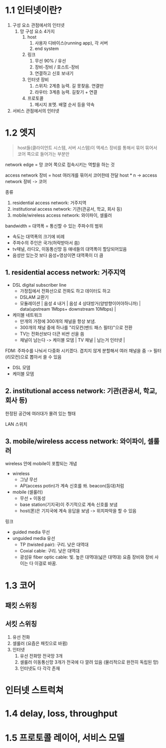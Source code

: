 # 1.1 인터넷이란?

1. 구성 요소 관점에서의 인터넷
	1. 망 구성 요소 4가지
		1. host 
			1. 사용자 디바이스(running app), 각 서버
			2. end system
		2. 링크
			1. 무선 90% / 유선
			2. 장비-장비 / 호스트-장비
			3. 연결하고 신호 보내기
		3. 인터넷 장비
			1. 스위치: 2계층 능력. 길 못찾음. 연결만
			2. 라우터: 3계층 능력. 길찾기 + 연결
		4. 프로토콜
			1. 메시지 포멧. 배열 순서 등을 약속
2. 서비스 관점에서의 인터넷



# 1.2 엣지
> host들(클라이언트 시스템, 서버 시스템)이 액세스 장비를 통해서 묶어 묶어서 코어 쪽으로 들어가는 부분만 

network edge = 망 코어 쪽으로 접속시키는 역할을 하는 것

access network 장비 = host 여러개를 묶어서 코어한테 전달 
host * n  -> access network 장비  -> 코어

종류
1. residential access network: 거주지역 
2. institutional access network: 기관(관공서, 학교, 회사 등)
3. mobile/wireless access network: 와이파이, 셀룰러

bandwidth = 대역폭 = 통신할 수 있는 주파수의 범위
- 속도는 대역폭의 크기에 비례
- 주파수의 주인은 국가(허락받아서 씀)
- tv채널, 라디오, 이동통신망 등 얘네들의 대역폭이 할당되어있음
- 음성만 있는것 보다 음성+영상이면 대역폭이 더 큼

## 1. residential access network: 거주지역 
- DSL digital subscriber line
	- 가정집에서 전화선으로 전화도 하고 데이터도 하고
	- DSLAM 교환기
	- 모듈레이션
		| 음성 4 내거 | 음성 4 상대방거(양방향이어야하니까) | data(upstream 1Mbps+ downstream 10Mbps) | 
- 케이블 네트워크
	- 만개의 가정에 300개의 채널을 항상 보냄. 
	- 300개의 채널 중에 하나를 "리모컨(밴드 패스 필터)"으로 전환
	- TV는 전화선보다 더큰 비싼 선을 씀
	- 채널이 남는다 -> 케이블 모뎀  | TV 채널  | 남는거 인터넷 |

FDM: 주파수를 나눠서 다중화 시키겠다.
겹치지 않게 분할해서 여러 채널을 줌 -> 필터(리모컨)으로 뽑아서 쓸 수 있음
- DSL 모뎀
- 케이블 모뎀

## 2. institutional access network: 기관(관공서, 학교, 회사 등)
한정된 공간에 여러대가 몰려 있는 형태

LAN 스위치



## 3. mobile/wireless access network: 와이파이, 셀룰러
wireless 안에 mobile이 포함되는 개념
- wireless
	- 그냥 무선
	- AP(access potin)가 계속 신호를 쏴. beacon(등대)처럼
- mobile (셀룰러)
	- 무선 + 이동성
	- base station(기지국)이 주기적으로 계속 신호를 보냄
	- host(폰)은 기지국에 계속 응답을 보냄 -> 위치파악을 할 수 있음


링크 
- guided media 무선
- unguided media 유선
	- TP (twisted pair): 구리. 낮은 대역대
	- Coxial cable: 구리. 낮은 대역대
	- 광섬유 fiber optic cable: 빛. 높은 대역대(넓은 대역대) 요즘 장비와 장비 사이는 다 이걸로 바꿈.

# 1.3 코어
## 패킷 스위칭

## 서킷 스위칭
1. 유선 전화
2. 셀룰러 (요즘은 패킷으로 바뀜)
3. 인터넷
	1. 유선 전화망 전국망 3개 
	2. 셀룰러 이동통신망 3개가 전국에 다 깔려 있음 (물리적으로 완전히 독립된 망)
	3. 인터넷도 다 각각 존재




# 인터넷 스트럭쳐




# 1.4 delay, loss, throughput



# 1.5 프로토콜 레이어, 서비스 모델